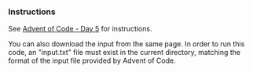 ### Instructions

See [Advent of Code - Day 5](https://adventofcode.com/2023/day/5) for instructions.

You can also download the input from the same page. In order to run this code, an "input.txt" file must exist in the current directory, matching the format of the input file provided by Advent of Code.